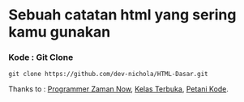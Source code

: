 # Sebuah catatan html yang sering kamu gunakan


### Kode : Git Clone
```
git clone https://github.com/dev-nichola/HTML-Dasar.git
```

Thanks to : [Programmer Zaman Now](https://github.com/ProgrammerZamanNow),
            [Kelas Terbuka](https://github.com/kelasterbuka),
            [Petani Kode](https://www.petanikode.com/).

